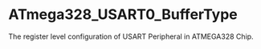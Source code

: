 # ATmega328_USART0_BufferType
The register level configuration of USART Peripheral in ATMEGA328 Chip. 
